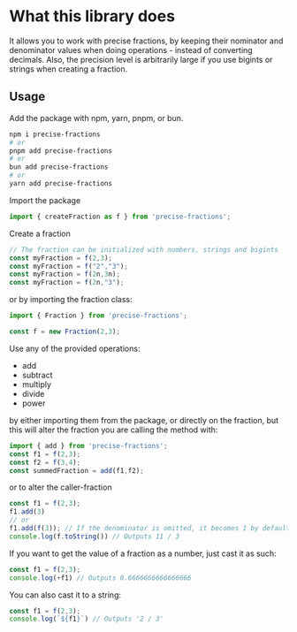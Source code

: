 # What this library does
It allows you to work with precise fractions, by keeping their nominator and denominator values when doing operations - instead of converting decimals. Also, the precision level is arbitrarily large if you use bigints or strings when creating a fraction.

## Usage

Add the package with npm, yarn, pnpm, or bun.
```bash
npm i precise-fractions
# or
pnpm add precise-fractions
# or
bun add precise-fractions
# or
yarn add precise-fractions
```

Import the package
```ts
import { createFraction as f } from 'precise-fractions';
```

Create a fraction
```ts
// The fraction can be initialized with numbers, strings and bigints
const myFraction = f(2,3);
const myFraction = f("2","3");
const myFraction = f(2n,3n);
const myFraction = f(2n,"3");
```

or by importing the fraction class:

```ts
import { Fraction } from 'precise-fractions';

const f = new Fraction(2,3);
```

Use any of the provided operations:
- add
- subtract
- multiply
- divide
- power

by either importing them from the package, or directly on the fraction, but this will alter the fraction you are calling the method with:

```ts
import { add } from 'precise-fractions';
const f1 = f(2,3);
const f2 = f(3,4);
const summedFraction = add(f1,f2);
```

or to alter the caller-fraction
```ts
const f1 = f(2,3);
f1.add(3)
// or
f1.add(f(3)); // If the denominator is omitted, it becomes 1 by default.
console.log(f.toString()) // Outputs 11 / 3
```

If you want to get the value of a fraction as a number, just cast it as such:

```ts
const f1 = f(2,3);
console.log(+f1) // Outputs 0.6666666666666666
```

You can also cast it to a string:

```ts
const f1 = f(2,3);
console.log(`${f1}`) // Outputs '2 / 3'
```


